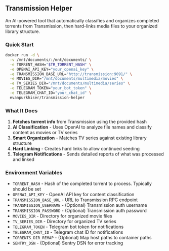 ## Transmission Helper

An AI-powered tool that automatically classifies and organizes completed
torrents from Transmission, then hard-links media files to your organized
library structure.

### Quick Start

```bash
docker run -d \
  -v /mnt/documents/:/mnt/documents/ \
  -e TORRENT_HASH="$TR_TORRENT_HASH" \
  -e OPENAI_API_KEY="your_openai_key" \
  -e TRANSMISSION_BASE_URL="http://transmission:9091/" \
  -e MOVIES_DIR="/mnt/documents/multimedia/movies" \
  -e TV_SERIES_DIR="/mnt/documents/multimedia/series" \
  -e TELEGRAM_TOKEN="your_bot_token" \
  -e TELEGRAM_CHAT_ID="your_chat_id" \
  evanpurkhiser/transmission-helper
```

### What It Does

1. **Fetches torrent info** from Transmission using the provided hash
2. **AI Classification** - Uses OpenAI to analyze file names and classify content as movies or TV series
3. **Smart Organization** - Matches TV series against existing library structure
4. **Hard Linking** - Creates hard links to allow continued seeding
5. **Telegram Notifications** - Sends detailed reports of what was processed and linked

### Environment Variables

- `TORRENT_HASH` - Hash of the completed torrent to process. Typically should be set
- `OPENAI_API_KEY` - OpenAI API key for content classification
- `TRANSMISSION_BASE_URL` - URL to Transmission RPC endpoint
- `TRANSMISSION_USERNAME` - (Optional) Transmission auth username
- `TRANSMISSION_PASSWORD` - (Optional) Transmission auth password
- `MOVIES_DIR` - Directory for organized movie files
- `TV_SERIES_DIR` - Directory for organized TV series
- `TELEGRAM_TOKEN` - Telegram bot token for notifications
- `TELEGRAM_CHAT_ID` - Telegram chat ID for notifications
- `TORRENTS_DIR_REMAP` - (Optional) Map host paths to container paths
- `SENTRY_DSN` - (Optional) Sentry DSN for error tracking
